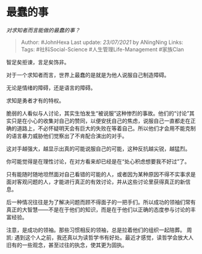 # 最蠢的事
*对求知者而言能做的最蠢的事？*
 
 > Author: #JohnHexa
Last update: *23/07/2021* by ANingNing
Links:
Tags: #社科Social-Science #人生管理Life-Management #家族Clan 

智足矣拒谏，言足矣饰非。

对于一个求知者而言，世界上最蠢的是就是为他人说服自己制造障碍。


无论是情绪的障碍，还是语言的障碍。

  
求知是勇者才有的特权。

  
脆弱的人看似与人讨论，其实生怕发生“被说服”这种惨烈的事故。他们的“讨论”其实只是在小心的收集对自己的赞同，以便安抚自己的焦虑，说服自己一直都走在正确的道路上，不必怀疑明天会有巨大的失败在等着自己。所以他们才会用不能克制的语言暴力威胁他们觉察出了不肯配合演出的对手。


这对手越强大，越显示出真的可能说服自己的可能，这种反抗越尖锐，越猛烈。

 
你可能觉得是在理性讨论，在对方看来却已经是在“处心积虑想要我不好过”了。

 
只有能随时随地坦然面对自己看错的可能的人，或者因为某种原因不得不实事求是面对客观问题的人，才能进行真正的有效讨论，并从这些讨论里获得真正的新信息。

  

后一种情况往往是为了解决问题而顾不得面子的一把手们。所以成功的领袖们常有真正的大智慧——不是在于他们的知识，而是在于他们以正确的态度参与讨论的丰富经验。

  

注意，是成功的领袖。那些习惯相反的领袖，总是拉着他们的组织一起陪葬。 周凯: 遇到这个人之前，我还真以为读哲学书有好处。最近才感觉，读哲学会放大人旧有的一些观念，甚至过往的执念，使其更为固执。